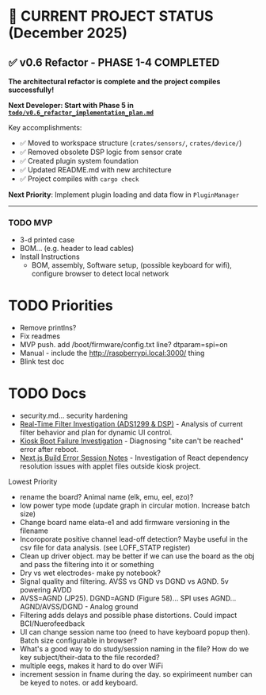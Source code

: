 # 🎯 CURRENT PROJECT STATUS (December 2025)

## ✅ v0.6 Refactor - PHASE 1-4 COMPLETED
**The architectural refactor is complete and the project compiles successfully!**

**Next Developer: Start with Phase 5 in [`todo/v0.6_refactor_implementation_plan.md`](./v0.6_refactor_implementation_plan.md)**

Key accomplishments:
- ✅ Moved to workspace structure (`crates/sensors/`, `crates/device/`)
- ✅ Removed obsolete DSP logic from sensor crate
- ✅ Created plugin system foundation
- ✅ Updated README.md with new architecture
- ✅ Project compiles with `cargo check`

**Next Priority**: Implement plugin loading and data flow in `PluginManager`

---

### TODO MVP
- 3-d printed case
- BOM... (e.g. header to lead cables)
- Install Instructions
  - BOM, assembly, Software setup, (possible keyboard for wifi), configure browser to detect local network

# TODO Priorities
- Remove printlns?
- Fix readmes
- MVP push. add /boot/firmware/config.txt line? dtparam=spi=on
- Manual - include the http://raspberrypi.local:3000/ thing
 - Blink test doc

# TODO Docs
- security.md... security hardening
- [Real-Time Filter Investigation (ADS1299 & DSP)](./realtime_filter_investigation.md) - Analysis of current filter behavior and plan for dynamic UI control.
- [Kiosk Boot Failure Investigation](./boot_failures.md) - Diagnosing "site can't be reached" error after reboot.
- [Next.js Build Error Session Notes](./next_js_build_error_session_notes.md) - Investigation of React dependency resolution issues with applet files outside kiosk project.

Lowest Priority
- rename the board? Animal name (elk, emu, eel, ezo)?
- low power type mode (update graph in circular motion. Increase batch size)
- Change board name elata-e1 and add firmware versioning in the filename
- Incoroporate positive channel lead-off detection? Maybe useful in the csv file for data analysis. (see LOFF_STATP register)
- Clean up driver object. may be better if we can use the board as the obj and pass the filtering into it or something
- Dry vs wet electrodes- make py notebook?
- Signal quality and filtering. AVSS vs GND vs DGND vs AGND. 5v powering AVDD
 - AVSS=AGND (JP25). DGND=AGND (Figure 58)... SPI uses AGND... AGND/AVSS/DGND - Analog ground
 - Filtering adds delays and possible phase distortions. Could impact BCI/Nuerofeedback
- UI can change session name too (need to have keyboard popup then). Batch size configurable in browser?
- What's a good way to do study/session naming in the file? How do we key subject/their-data to the file recorded?
- multiple eegs, makes it hard to do over WiFi
- increment session in fname during the day. so expirimeent number can be keyed to notes. or add keyboard.